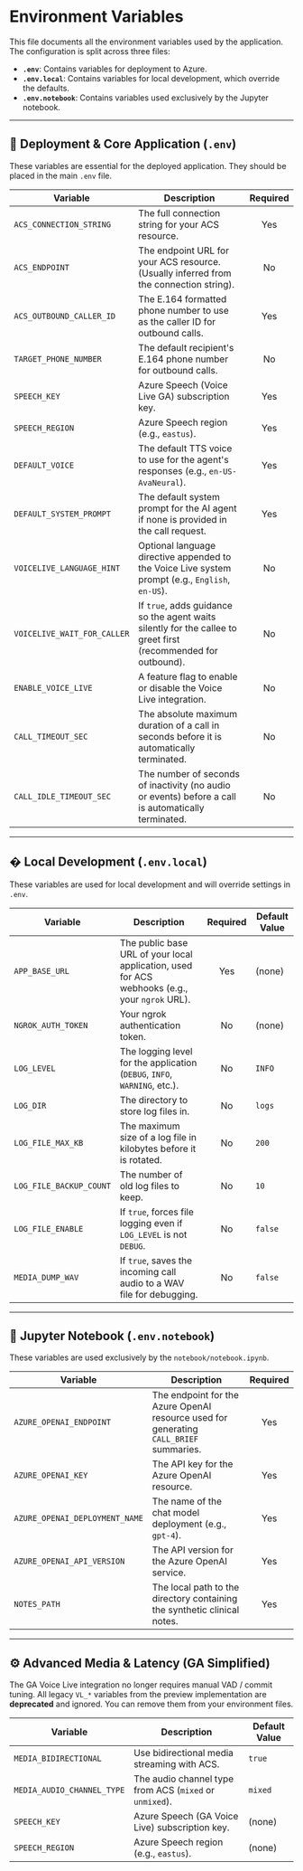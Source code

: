# Environment Variables

This file documents all the environment variables used by the application. The configuration is split across three files:

-   **`.env`**: Contains variables for deployment to Azure.
-   **`.env.local`**: Contains variables for local development, which override the defaults.
-   **`.env.notebook`**: Contains variables used exclusively by the Jupyter notebook.

---

## 🚀 Deployment & Core Application (`.env`)

These variables are essential for the deployed application. They should be placed in the main `.env` file.

| Variable                | Description                                                                                             | Required |
| ----------------------- | ------------------------------------------------------------------------------------------------------- | :------: |
| `ACS_CONNECTION_STRING` | The full connection string for your ACS resource.                                                       |   Yes    |
| `ACS_ENDPOINT`          | The endpoint URL for your ACS resource. (Usually inferred from the connection string).                  |    No    |
| `ACS_OUTBOUND_CALLER_ID`| The E.164 formatted phone number to use as the caller ID for outbound calls.                              |   Yes    |
| `TARGET_PHONE_NUMBER`   | The default recipient's E.164 phone number for outbound calls.                                            |    No    |
| `SPEECH_KEY`            | Azure Speech (Voice Live GA) subscription key.                                                         |   Yes    |
| `SPEECH_REGION`         | Azure Speech region (e.g., `eastus`).                                                                  |   Yes    |
| `DEFAULT_VOICE`         | The default TTS voice to use for the agent's responses (e.g., `en-US-AvaNeural`).                         |   Yes    |
| `DEFAULT_SYSTEM_PROMPT` | The default system prompt for the AI agent if none is provided in the call request.                     |   Yes    |
| `VOICELIVE_LANGUAGE_HINT` | Optional language directive appended to the Voice Live system prompt (e.g., `English`, `en-US`).        |    No    |
| `VOICELIVE_WAIT_FOR_CALLER` | If `true`, adds guidance so the agent waits silently for the callee to greet first (recommended for outbound). |    No    |
| `ENABLE_VOICE_LIVE`     | A feature flag to enable or disable the Voice Live integration.                                         |    No    |
| `CALL_TIMEOUT_SEC`      | The absolute maximum duration of a call in seconds before it is automatically terminated.               |    No    |
| `CALL_IDLE_TIMEOUT_SEC` | The number of seconds of inactivity (no audio or events) before a call is automatically terminated.     |    No    |

---

## � Local Development (`.env.local`)

These variables are used for local development and will override settings in `.env`.

| Variable                | Description                                                                                             | Required | Default Value |
| ----------------------- | ------------------------------------------------------------------------------------------------------- | :------: | ------------- |
| `APP_BASE_URL`          | The public base URL of your local application, used for ACS webhooks (e.g., your `ngrok` URL).            |   Yes    | (none)        |
| `NGROK_AUTH_TOKEN`      | Your ngrok authentication token.                                                                        |    No    | (none)        |
| `LOG_LEVEL`             | The logging level for the application (`DEBUG`, `INFO`, `WARNING`, etc.).                               |    No    | `INFO`        |
| `LOG_DIR`               | The directory to store log files in.                                                                    |    No    | `logs`        |
| `LOG_FILE_MAX_KB`       | The maximum size of a log file in kilobytes before it is rotated.                                       |    No    | `200`         |
| `LOG_FILE_BACKUP_COUNT` | The number of old log files to keep.                                                                    |    No    | `10`          |
| `LOG_FILE_ENABLE`       | If `true`, forces file logging even if `LOG_LEVEL` is not `DEBUG`.                                      |    No    | `false`       |
| `MEDIA_DUMP_WAV`        | If `true`, saves the incoming call audio to a WAV file for debugging.                                   |    No    | `false`       |

---

## 📓 Jupyter Notebook (`.env.notebook`)

These variables are used exclusively by the `notebook/notebook.ipynb`.

| Variable                       | Description                                                                                             | Required |
| ------------------------------ | ------------------------------------------------------------------------------------------------------- | :------: |
| `AZURE_OPENAI_ENDPOINT`        | The endpoint for the Azure OpenAI resource used for generating `CALL_BRIEF` summaries.                  |   Yes    |
| `AZURE_OPENAI_KEY`             | The API key for the Azure OpenAI resource.                                                              |   Yes    |
| `AZURE_OPENAI_DEPLOYMENT_NAME` | The name of the chat model deployment (e.g., `gpt-4`).                                                  |   Yes    |
| `AZURE_OPENAI_API_VERSION`     | The API version for the Azure OpenAI service.                                                           |   Yes    |
| `NOTES_PATH`                   | The local path to the directory containing the synthetic clinical notes.                                |   Yes    |

---

## ⚙️ Advanced Media & Latency (GA Simplified)

The GA Voice Live integration no longer requires manual VAD / commit tuning. All legacy `VL_*` variables from the preview implementation are **deprecated** and ignored. You can remove them from your environment files.

| Variable                 | Description                                                       | Default Value |
| ------------------------ | ----------------------------------------------------------------- | ------------- |
| `MEDIA_BIDIRECTIONAL`    | Use bidirectional media streaming with ACS.                      | `true`        |
| `MEDIA_AUDIO_CHANNEL_TYPE` | The audio channel type from ACS (`mixed` or `unmixed`).          | `mixed`       |
| `SPEECH_KEY`             | Azure Speech (GA Voice Live) subscription key.                   | (none)        |
| `SPEECH_REGION`          | Azure Speech region (e.g., `eastus`).                            | (none)        |
